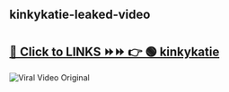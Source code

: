 
 ## kinkykatie-leaked-video 

# <h2><a href="https://clipsfans.com/kinkykatie&ref=git">🔗 Click to LINKS ⏩⏩ 👉 🟢 kinkykatie </a></h2>

<a href="https://clipsfans.com/kinkykatie&ref=git" rel="nofollow" data-target="animated-image.originalLink"><img src="https://i.ibb.co.com/xMMVF88/686577567.gif" alt="Viral Video Original" style="max-width: 100%; display: inline-block;" data-target="animated-image.originalImage"></a>
